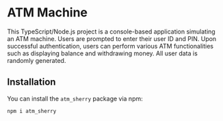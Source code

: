 # ATM Machine

This TypeScript/Node.js project is a console-based application simulating an ATM machine. Users are prompted to enter their user ID and PIN. Upon successful authentication, users can perform various ATM functionalities such as displaying balance and withdrawing money. All user data is randomly generated.

## Installation

You can install the `atm_sherry` package via npm:

```bash
npm i atm_sherry
